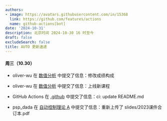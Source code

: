 ```yaml
---
authors:
- image: https://avatars.githubusercontent.com/in/15368
  link: https://github.com/features/actions
  name: github-actions[bot]
date: '2024-10-31'
description: 北京时间 2024-10-30 16 时至今
draft: false
excludeSearch: false
title: AUTO 更新速递
---
```


#### 周三（10.30）

- oliver-wu 在 [数值分析](https://github.com/HITSZ-OpenAuto/MATH4004) 中提交了信息：修改成绩构成

- oliver-wu 在 [数值分析](https://github.com/HITSZ-OpenAuto/MATH4004) 中提交了信息：上线新课程

- GitHub Actions 在 [.github](https://github.com/HITSZ-OpenAuto/.github) 中提交了信息：ci: update README.md

- psp_dada 在 [自动控制理论 A](https://github.com/HITSZ-OpenAuto/AUTO3001A) 中提交了信息：重新上传了 slides/2023课件合订本.pdf

